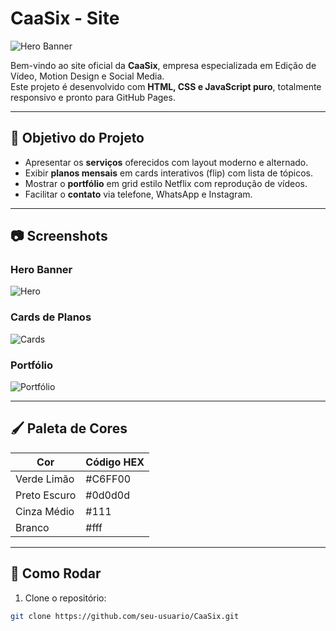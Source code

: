 # CaaSix - Site

![Hero Banner](assets/hero-screenshot.jpg)

Bem-vindo ao site oficial da **CaaSix**, empresa especializada em Edição de Vídeo, Motion Design e Social Media.  
Este projeto é desenvolvido com **HTML, CSS e JavaScript puro**, totalmente responsivo e pronto para GitHub Pages.

---

## 🎯 Objetivo do Projeto

- Apresentar os **serviços** oferecidos com layout moderno e alternado.  
- Exibir **planos mensais** em cards interativos (flip) com lista de tópicos.  
- Mostrar o **portfólio** em grid estilo Netflix com reprodução de vídeos.  
- Facilitar o **contato** via telefone, WhatsApp e Instagram.  

---

## 📷 Screenshots

### Hero Banner
![Hero](assets/hero-screenshot.jpg)

### Cards de Planos
![Cards](assets/cards-screenshot.jpg)

### Portfólio
![Portfólio](assets/portfolio-screenshot.jpg)

---

## 🖌️ Paleta de Cores

| Cor           | Código HEX |
|---------------|------------|
| Verde Limão   | #C6FF00    |
| Preto Escuro  | #0d0d0d    |
| Cinza Médio   | #111       |
| Branco        | #fff       |

---

## 🚀 Como Rodar

1. Clone o repositório:
```bash
git clone https://github.com/seu-usuario/CaaSix.git
